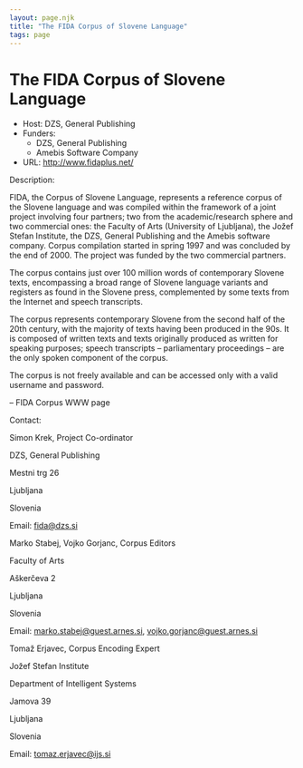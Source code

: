 ```yaml
---
layout: page.njk
title: "The FIDA Corpus of Slovene Language"
tags: page
---
```

# The FIDA Corpus of Slovene Language








* Host: DZS, General Publishing
* Funders:
	+ DZS, General Publishing
	+ Amebis Software Company
* URL: <http://www.fidaplus.net/>



Description:


FIDA, the Corpus of Slovene Language, represents a reference corpus of the Slovene
 language and was compiled within the framework of a joint project involving four
 partners; two from the academic/research sphere and two commercial ones: the Faculty
 of Arts (University of Ljubljana), the Jožef Stefan Institute, the DZS, General
 Publishing and the Amebis software company. Corpus compilation started in spring 1997
 and was concluded by the end of 2000. The project was funded by the two commercial
 partners.


The corpus contains just over 100 million words of
 contemporary Slovene texts, encompassing a broad range of Slovene language variants
 and
 registers as found in the Slovene press, complemented by some texts from the Internet
 and speech transcripts.


The corpus represents contemporary Slovene from the second half of
 the 20th century, with the majority of texts having been produced in the 90s.
 It is composed of written texts and
 texts originally produced as written for speaking purposes; speech transcripts – 
 parliamentary proceedings – are the only spoken component of the corpus.


The corpus is not freely available and can be
 accessed only with a valid username and password.


– FIDA Corpus WWW page



Contact:
 



Simon Krek, Project Co-ordinator


DZS, General Publishing


Mestni trg 26


Ljubljana


Slovenia


Email: [fida@dzs.si](mailto:fida@dzs.si)




Marko Stabej, Vojko Gorjanc, Corpus Editors


Faculty of Arts


Aškerčeva 2


Ljubljana


Slovenia


Email: [marko.stabej@guest.arnes.si](mailto:marko.stabej@guest.arnes.si), [vojko.gorjanc@guest.arnes.si](mailto:vojko.gorjanc@guest.arnes.si)




Tomaž Erjavec, Corpus Encoding Expert


Jožef Stefan Institute


Department of Intelligent Systems


Jamova 39


Ljubljana


Slovenia


Email: [tomaz.erjavec@ijs.si](mailto:tomaz.erjavec@ijs.si)





